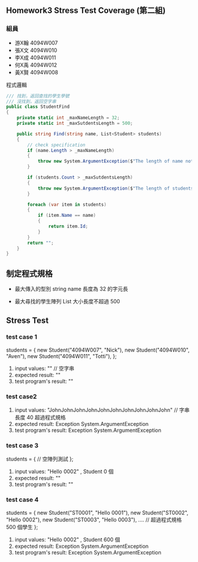 <!--<link href="https://fonts.googleapis.com/css2?family=Source+Code+Pro&display=swap" rel="stylesheet">-->
<link href="https://fonts.googleapis.com/css2?family=Fira+Code&display=swap" rel="stylesheet">
<link href="../static/main.css" rel="stylesheet" />

## Homework3 Stress Test Coverage (第二組)

### 組員

* 游X翰 4094W007
* 張X文 4094W010
* 李X成 4094W011
* 何X禹 4094W012
* 黃X賢 4094W008


程式邏輯
```{.cs .numberLines}
/// 找到，返回查找的學生學號
/// 沒找到，返回空字串
public class StudentFind
{
    private static int _maxNameLength = 32;
    private static int _maxSutdentsLength = 500;

    public string Find(string name, List<Student> students)
    {
        // check specification
        if (name.Length > _maxNameLength)
        {
            throw new System.ArgumentException($"The length of name not greater than {_maxNameLength}");
        }

        if (students.Count > _maxSutdentsLength)
        {
            throw new System.ArgumentException($"The length of students not greater than {_maxSutdentsLength}");
        }

        foreach (var item in students)
        {
            if (item.Name == name)
            {
                return item.Id;
            }
        }
        return "";
    }
}
```

## 制定程式規格

* 最大傳入的型別 string name 長度為 32 的字元長

* 最大尋找的學生陣列 List 大小長度不超過 500 

<p class="pagebreak" />

## Stress Test


### test case 1

students = { 
    new Student("4094W007", "Nick"), 
    new Student("4094W010", "Aven"), 
    new Student("4094W011", "Totti"),
};

1. input values: "" // 空字串
2. expected result: ""
3. test program's result: ""

### test case2 

1. input values: "JohnJohnJohnJohnJohnJohnJohnJohnJohnJohn" // 字串長度 40 超過程式規格
2. expected result: Exception System.ArgumentException
3. test program's result: Exception System.ArgumentException

### test case 3 

students = { 
    // 空陣列測試
};

1. input values: "Hello 0002" , <List>Student 0 個
2. expected result: ""
3. test program's result: ""

### test case 4 

students = { 
    new Student("ST0001", "Hello 0001"), 
    new Student("ST0002", "Hello 0002"), 
    new Student("ST0003", "Hello 0003"),
    ....
    // 超過程式規格 500 個學生
};

1. input values: "Hello 0002" , <List>Student 600 個
2. expected result: Exception System.ArgumentException
3. test program's result: Exception System.ArgumentException
